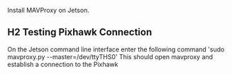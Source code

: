 Install MAVProxy on Jetson.

## H2 Testing Pixhawk Connection
On the Jetson command line interface enter the following command
  'sudo mavproxy.py --master=/dev/ttyTHS0'
This should open mavproxy and establish a connection to the Pixhawk
